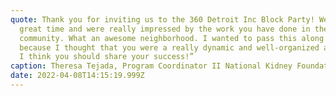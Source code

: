 ```yaml
---
quote: Thank you for inviting us to the 360 Detroit Inc Block Party! We had a
  great time and were really impressed by the work you have done in the
  community. What an awesome neighborhood. I wanted to pass this along to you
  because I thought that you were a really dynamic and well-organized agency and
  I think you should share your success!”
caption: Theresa Tejada, Program Coordinator II National Kidney Foundation of Michigan
date: 2022-04-08T14:15:19.999Z
---
```

